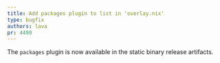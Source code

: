 ```yaml
---
title: Add packages plugin to list in 'overlay.nix'
type: bugfix
authors: lava
pr: 4490
---
```


The `packages` plugin is now available in the static binary release artifacts.
